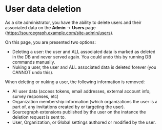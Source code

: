 # User data deletion

As a site administrator, you have the ability to delete users and their associated data on the **Admin** -> **Users** page (https://sourcegraph.example.com/site-admin/users).

On this page, you are presented two options:

- Deleting a user: the user and ALL associated data is marked as deleted in the DB and never served again. You could undo this by running DB commands manually.
- Nuking a user, the user and ALL associated data is deleted forever (you CANNOT undo this).

When deleting or nuking a user, the following information is removed:

- All user data (access tokens, email addresses, external account info, survey responses, etc)
- Organization membership information (which organizations the user is a part of, any invitations created by or targeting the user).
- Sourcegraph extensions published by the user on the instance the deletion request is sent to.
- User, Organization, or Global settings authored or modified by the user.
